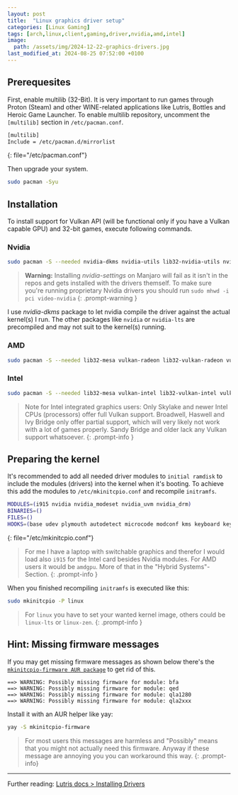 ```yaml
---
layout: post
title:  "Linux graphics driver setup"
categories: [Linux Gaming]
tags: [arch,linux,client,gaming,driver,nvidia,amd,intel]
image:
  path: /assets/img/2024-12-22-graphics-drivers.jpg
last_modified_at: 2024-08-25 07:52:00 +0100
---
```

## Prerequesites
First, enable multilib (32-Bit). It is very important to run games through Proton (Steam) and other WINE-related applications like Lutris, Bottles and Heroic Game Launcher.
To enable multilib repository, uncomment the `[multilib]` section in `/etc/pacman.conf`.
```bash
[multilib]
Include = /etc/pacman.d/mirrorlist
```
{: file="/etc/pacman.conf"}

Then upgrade your system.
```bash
sudo pacman -Syu
```

## Installation
To install support for Vulkan API (will be functional only if you have a Vulkan capable GPU) and 32-bit games, execute following commands.

### Nvidia
```bash
sudo pacman -S --needed nvidia-dkms nvidia-utils lib32-nvidia-utils nvidia-settings vulkan-icd-loader lib32-vulkan-icd-loader
```
> **Warning:** Installing *nvidia-settings* on Manjaro will fail as it isn't in the repos and gets installed with the drivers themself. To make sure you're running proprietary Nvidia drivers you should run `sudo mhwd -i pci video-nvidia`
{: .prompt-warning }

I use *nvidia-dkms* package to let nvidia compile the driver against the actual kernel(s) I run. The other packages like `nvidia` or `nvidia-lts` are precompiled and may not suit to the kernel(s) running.

### AMD
```bash
sudo pacman -S --needed lib32-mesa vulkan-radeon lib32-vulkan-radeon vulkan-icd-loader lib32-vulkan-icd-loader
```

### Intel
```bash
sudo pacman -S --needed lib32-mesa vulkan-intel lib32-vulkan-intel vulkan-icd-loader lib32-vulkan-icd-loader
```
> Note for Intel integrated graphics users: Only Skylake and newer Intel CPUs (processors) offer full Vulkan support. Broadwell, Haswell and Ivy Bridge only offer partial support, which will very likely not work with a lot of games properly. Sandy Bridge and older lack any Vulkan support whatsoever.
{: .prompt-info }

## Preparing the kernel
It's recommended to add all needed driver modules to `initial ramdisk` to include the modules (drivers) into the kernel when it's booting.
To achieve this add the modules to `/etc/mkinitcpio.conf` and recompile `initramfs`.
```bash
MODULES=(i915 nvidia nvidia_modeset nvidia_uvm nvidia_drm)
BINARIES=()
FILES=()
HOOKS=(base udev plymouth autodetect microcode modconf kms keyboard keymap consolefont block filesystems fsck)
```
{: file="/etc/mkinitcpio.conf"}

> For me I have a laptop with switchable graphics and therefor I would load also `i915` for the Intel card besides Nvidia modules. For AMD users it would be `amdgpu`. More of that in the "Hybrid Systems"-Section.
{: .prompt-info }

When you finished recompiling `initramfs` is executed like this:
```bash
sudo mkinitcpio -P linux
```
> For `linux` you have to set your wanted kernel image, others could be `linux-lts` or `linux-zen`.
{: .prompt-info }

## Hint: Missing firmware messages
If you may get missing firmware messages as shown below there's the [`mkinitcpio-firmware AUR package`](https://aur.archlinux.org/packages/mkinitcpio-firmware) to get rid of this.
```terminal
==> WARNING: Possibly missing firmware for module: bfa
==> WARNING: Possibly missing firmware for module: qed
==> WARNING: Possibly missing firmware for module: qla1280
==> WARNING: Possibly missing firmware for module: qla2xxx
```

Install it with an AUR helper like yay:
```bash
yay -S mkinitcpio-firmware
```
> For most users this messages are harmless and "Possibly" means that you might not actually need this firmware. Anyway if these message are annoying you you can workaround this way.
{: .prompt-info}

-----
Further reading: [Lutris docs > Installing Drivers](https://github.com/lutris/docs/blob/master/InstallingDrivers.md)
